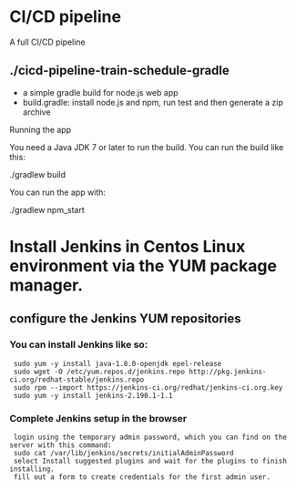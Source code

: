 # CI/CD pipeline
 A full CI/CD pipeline

## ./cicd-pipeline-train-schedule-gradle
- a simple gradle build for node.js web app
- build.gradle: install node.js and npm, run test and then generate a zip archive 

Running the app

You need a Java JDK 7 or later to run the build. You can run the build like this:
  
  ./gradlew build

You can run the app with:
  
  ./gradlew npm_start
  
  
 # Install Jenkins in Centos Linux environment via the YUM package manager. 
 ## configure the Jenkins YUM repositories 
 ### You can install Jenkins like so:
     sudo yum -y install java-1.8.0-openjdk epel-release
     sudo wget -O /etc/yum.repos.d/jenkins.repo http://pkg.jenkins-ci.org/redhat-stable/jenkins.repo
     sudo rpm --import https://jenkins-ci.org/redhat/jenkins-ci.org.key
     sudo yum -y install jenkins-2.190.1-1.1
 ### Complete Jenkins setup in the browser
     login using the temporary admin password, which you can find on the server with this command:
     sudo cat /var/lib/jenkins/secrets/initialAdminPassword
     select Install suggested plugins and wait for the plugins to finish installing.
     fill out a form to create credentials for the first admin user.

